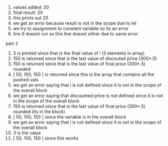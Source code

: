 1. values added: 20
2. final result:  20
3. this prints out 20
4. we get an error because result is not in the scope due to let
5. we try to assignment to constant variable so its an error
6. line 9 doesnt run so this line doesnt either due to same error

part 2
1. 3 is printed since that is the final value of i (3 elements in array)
2. 150 is retunred since that is the last value of discouted price (300*.5)
3. 150 is returned since that is the last value of final price (300*.5) rounded
4. [ 50, 100, 150 ] is returned since this is the array that contains all the pushed vals
5. we get an error saying that i is not defined since it is not in the scope of the overall block
6. we get an error saying that discounted price is not defined since it is not in the scope of the overall block
7. 150 is returned since that is the last value of final price (300*.5) rounded (its in the block)
8. [ 50, 100, 150 ] since the variable is in the overall block
9. we get an error saying that i is not defined since it is not in the scope of the overall block
10. 3 is the value 
11. [ 50, 100, 150 ] since this works
    


